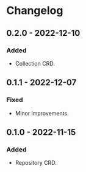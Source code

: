 # Changelog

## 0.2.0 - 2022-12-10

### Added

- Collection CRD.

## 0.1.1 - 2022-12-07

### Fixed

- Minor improvements.

## 0.1.0 - 2022-11-15

### Added

- Repository CRD.
